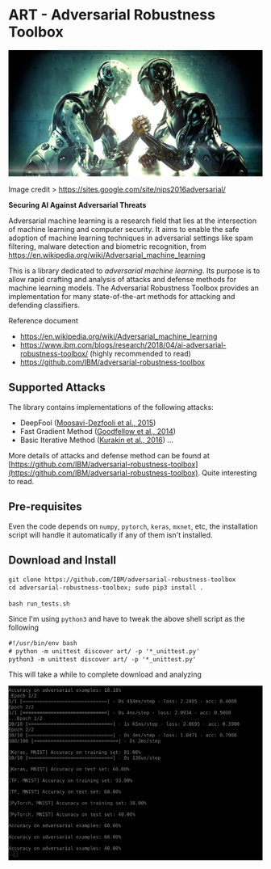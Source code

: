 # ART - Adversarial Robustness Toolbox

<center><img src="../imgs/20180818_robotic_arm_wrestling.jpg" width="650px"></center>

Image credit > https://sites.google.com/site/nips2016adversarial/

__Securing AI Against Adversarial Threats__

Adversarial machine learning is a research field that lies at the intersection of machine learning and computer security. It aims to enable the safe adoption of machine learning techniques in adversarial settings like spam filtering, malware detection and biometric recognition, from https://en.wikipedia.org/wiki/Adversarial_machine_learning

This is a library dedicated to *adversarial machine learning*. Its purpose is to allow rapid crafting and analysis of attacks and defense methods for machine learning models. The Adversarial Robustness Toolbox provides an implementation for many state-of-the-art methods for attacking and defending classifiers.

Reference document
- https://en.wikipedia.org/wiki/Adversarial_machine_learning
- https://www.ibm.com/blogs/research/2018/04/ai-adversarial-robustness-toolbox/ (highly recommended to read)
- https://github.com/IBM/adversarial-robustness-toolbox

## Supported Attacks
The library contains implementations of the following attacks:

- DeepFool ([Moosavi-Dezfooli et al., 2015](https://arxiv.org/abs/1511.04599))
- Fast Gradient Method ([Goodfellow et al., 2014](https://arxiv.org/abs/1412.6572))
- Basic Iterative Method ([Kurakin et al., 2016](https://arxiv.org/abs/1607.02533))
...

More details of attacks and defense method can be found at [https://github.com/IBM/adversarial-robustness-toolbox](https://github.com/IBM/adversarial-robustness-toolbox). Quite interesting to read.

## Pre-requisites
Even the code depends on ```numpy```, ```pytorch```, ```keras```, ```mxnet```, etc, the installation script will handle it automatically if any of them isn't installed.

## Download and Install
```
git clone https://github.com/IBM/adversarial-robustness-toolbox
cd adversarial-robustness-toolbox; sudo pip3 install .

bash run_tests.sh
```
Since I'm using ```python3``` and have to tweak the above shell script as the following
```
#!/usr/bin/env bash
# python -m unittest discover art/ -p '*_unittest.py'
python3 -m unittest discover art/ -p '*_unittest.py'
```

This will take a while to complete download and analyzing

<img src="../imgs/20180816_art_training.png" width="700px">
